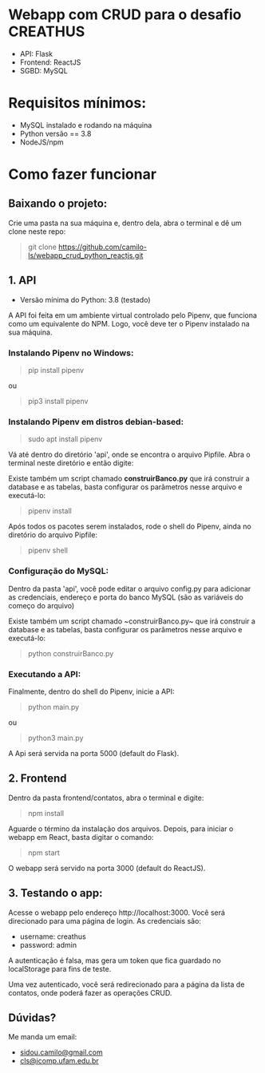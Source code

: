 # Webapp com CRUD para o desafio CREATHUS
- API: Flask
- Frontend: ReactJS
- SGBD: MySQL

# Requisitos mínimos:
* MySQL instalado e rodando na máquina
* Python versão == 3.8
* NodeJS/npm

# Como fazer funcionar

## Baixando o projeto:

Crie uma pasta na sua máquina e, dentro dela, abra o terminal e dê um clone neste repo:

> git clone https://github.com/camilo-ls/webapp_crud_python_reactjs.git

## 1. API
- Versão mínima do Python: 3.8 (testado)

A API foi feita em um ambiente virtual controlado pelo Pipenv, que funciona como um equivalente do NPM. Logo, você deve ter o Pipenv instalado na sua máquina.

### Instalando Pipenv no Windows:

> pip install pipenv

ou

> pip3 install pipenv

### Instalando Pipenv em distros debian-based:

> sudo apt install pipenv


Vá até dentro do diretório 'api', onde se encontra o arquivo Pipfile. Abra o terminal neste diretório e então digite:

Existe também um script chamado **construirBanco.py** que irá construir a database e as tabelas, basta configurar os parâmetros nesse arquivo e executá-lo:

> 

> pipenv install

Após todos os pacotes serem instalados, rode o shell do Pipenv, ainda no diretório do arquivo Pipfile:

> pipenv shell

### Configuração do MySQL:

Dentro da pasta 'api', você pode editar o arquivo config.py para adicionar as credenciais, endereço e porta do banco MySQL (são as variáveis do começo do arquivo)

Existe também um script chamado ~construirBanco.py~ que irá construir a database e as tabelas, basta configurar os parâmetros nesse arquivo e executá-lo:

> python construirBanco.py

### Executando a API:

Finalmente, dentro do shell do Pipenv, inicie a API:

> python main.py

ou

> python3 main.py

A Api será servida na porta 5000 (default do Flask).

## 2. Frontend

Dentro da pasta frontend/contatos, abra o terminal e digite:

> npm install

Aguarde o término da instalação dos arquivos. Depois, para iniciar o webapp em React, basta digitar o comando:

> npm start

O webapp será servido na porta 3000 (default do ReactJS).

## 3. Testando o app:

Acesse o webapp pelo endereço http://localhost:3000. Você será direcionado para uma página de login. As credenciais são:
- username: creathus
- password: admin

A autenticação é falsa, mas gera um token que fica guardado no localStorage para fins de teste.

Uma vez autenticado, você será redirecionado para a página da lista de contatos, onde poderá fazer as operações CRUD.

## Dúvidas?

Me manda um email:
- sidou.camilo@gmail.com
- cls@icomp.ufam.edu.br
